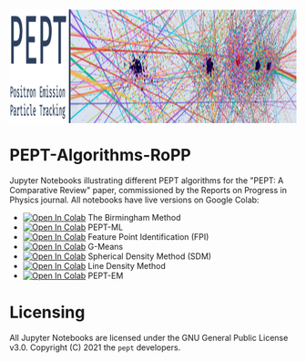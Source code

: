 <a target="_blank"  href="https://github.com/uob-positron-imaging-centre/pept"><img src="https://github.com/uob-positron-imaging-centre/misc-hosting/blob/master/logo.png?raw=true" style="height:200px; display: block; margin-left: auto; margin-right: auto;"/></a>


# PEPT-Algorithms-RoPP
Jupyter Notebooks illustrating different PEPT algorithms for the "PEPT: A Comparative Review" paper, commissioned by the Reports on Progress in Physics journal. All notebooks have live versions on Google Colab:

- [![Open In Colab](https://colab.research.google.com/assets/colab-badge.svg)](https://colab.research.google.com/github/uob-positron-imaging-centre/PEPT-Algorithms-RoPP/blob/main/BirminghamMethod_RoPP.ipynb) The Birmingham Method
- [![Open In Colab](https://colab.research.google.com/assets/colab-badge.svg)](https://colab.research.google.com/github/uob-positron-imaging-centre/PEPT-Algorithms-RoPP/blob/main/PEPTML_RoPP.ipynb) PEPT-ML
- [![Open In Colab](https://colab.research.google.com/assets/colab-badge.svg)](https://colab.research.google.com/github/uob-positron-imaging-centre/PEPT-Algorithms-RoPP/blob/main/FPI_RoPP.ipynb) Feature Point Identification (FPI)
- [![Open In Colab](https://colab.research.google.com/assets/colab-badge.svg)](https://colab.research.google.com/github/uob-positron-imaging-centre/PEPT-Algorithms-RoPP/blob/main/GMeans_RoPP.ipynb) G-Means
- [![Open In Colab](https://colab.research.google.com/assets/colab-badge.svg)](https://colab.research.google.com/github/uob-positron-imaging-centre/PEPT-Algorithms-RoPP/blob/main/SDM_RoPP.ipynb) Spherical Density Method (SDM)
- [![Open In Colab](https://colab.research.google.com/assets/colab-badge.svg)](https://colab.research.google.com/github/uob-positron-imaging-centre/PEPT-Algorithms-RoPP/blob/main/LineDensity_RoPP.ipynb) Line Density Method
- [![Open In Colab](https://colab.research.google.com/assets/colab-badge.svg)](https://colab.research.google.com/github/uob-positron-imaging-centre/PEPT-Algorithms-RoPP/blob/main/PEPTEM_RoPP.ipynb) PEPT-EM

# Licensing

All Jupyter Notebooks are licensed under the GNU General Public License v3.0. Copyright (C) 2021 the `pept` developers.
